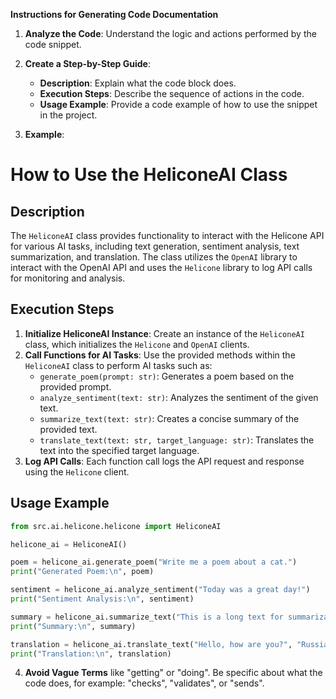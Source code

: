 **Instructions for Generating Code Documentation**

1. **Analyze the Code**: Understand the logic and actions performed by the code snippet.

2. **Create a Step-by-Step Guide**:
    - **Description**: Explain what the code block does.
    - **Execution Steps**: Describe the sequence of actions in the code.
    - **Usage Example**: Provide a code example of how to use the snippet in the project.

3. **Example**:

How to Use the HeliconeAI Class
=========================================================================================

Description
-------------------------
The `HeliconeAI` class provides functionality to interact with the Helicone API for various AI tasks, including text generation, sentiment analysis, text summarization, and translation. The class utilizes the `OpenAI` library to interact with the OpenAI API and uses the `Helicone` library to log API calls for monitoring and analysis.

Execution Steps
-------------------------
1. **Initialize HeliconeAI Instance**: Create an instance of the `HeliconeAI` class, which initializes the `Helicone` and `OpenAI` clients.
2. **Call Functions for AI Tasks**: Use the provided methods within the `HeliconeAI` class to perform AI tasks such as:
    - `generate_poem(prompt: str)`: Generates a poem based on the provided prompt.
    - `analyze_sentiment(text: str)`: Analyzes the sentiment of the given text.
    - `summarize_text(text: str)`: Creates a concise summary of the provided text.
    - `translate_text(text: str, target_language: str)`: Translates the text into the specified target language.
3. **Log API Calls**:  Each function call logs the API request and response using the `Helicone` client.

Usage Example
-------------------------

```python
from src.ai.helicone.helicone import HeliconeAI

helicone_ai = HeliconeAI()

poem = helicone_ai.generate_poem("Write me a poem about a cat.")
print("Generated Poem:\n", poem)

sentiment = helicone_ai.analyze_sentiment("Today was a great day!")
print("Sentiment Analysis:\n", sentiment)

summary = helicone_ai.summarize_text("This is a long text for summarization...")
print("Summary:\n", summary)

translation = helicone_ai.translate_text("Hello, how are you?", "Russian")
print("Translation:\n", translation)
```

4. **Avoid Vague Terms** like "getting" or "doing". Be specific about what the code does, for example: "checks", "validates", or "sends".